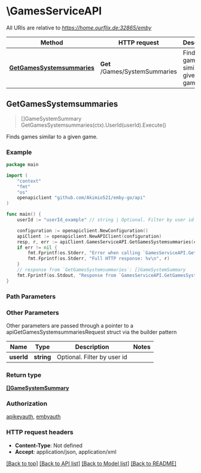 # \GamesServiceAPI

All URIs are relative to *https://home.ourflix.de:32865/emby*

Method | HTTP request | Description
------------- | ------------- | -------------
[**GetGamesSystemsummaries**](GamesServiceAPI.md#GetGamesSystemsummaries) | **Get** /Games/SystemSummaries | Finds games similar to a given game.



## GetGamesSystemsummaries

> []GameSystemSummary GetGamesSystemsummaries(ctx).UserId(userId).Execute()

Finds games similar to a given game.



### Example

```go
package main

import (
	"context"
	"fmt"
	"os"
	openapiclient "github.com/Akimio521/emby-go/api"
)

func main() {
	userId := "userId_example" // string | Optional. Filter by user id (optional)

	configuration := openapiclient.NewConfiguration()
	apiClient := openapiclient.NewAPIClient(configuration)
	resp, r, err := apiClient.GamesServiceAPI.GetGamesSystemsummaries(context.Background()).UserId(userId).Execute()
	if err != nil {
		fmt.Fprintf(os.Stderr, "Error when calling `GamesServiceAPI.GetGamesSystemsummaries``: %v\n", err)
		fmt.Fprintf(os.Stderr, "Full HTTP response: %v\n", r)
	}
	// response from `GetGamesSystemsummaries`: []GameSystemSummary
	fmt.Fprintf(os.Stdout, "Response from `GamesServiceAPI.GetGamesSystemsummaries`: %v\n", resp)
}
```

### Path Parameters



### Other Parameters

Other parameters are passed through a pointer to a apiGetGamesSystemsummariesRequest struct via the builder pattern


Name | Type | Description  | Notes
------------- | ------------- | ------------- | -------------
 **userId** | **string** | Optional. Filter by user id | 

### Return type

[**[]GameSystemSummary**](GameSystemSummary.md)

### Authorization

[apikeyauth](../README.md#apikeyauth), [embyauth](../README.md#embyauth)

### HTTP request headers

- **Content-Type**: Not defined
- **Accept**: application/json, application/xml

[[Back to top]](#) [[Back to API list]](../README.md#documentation-for-api-endpoints)
[[Back to Model list]](../README.md#documentation-for-models)
[[Back to README]](../README.md)

